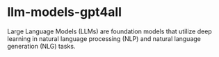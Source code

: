 # llm-models-gpt4all
Large Language Models (LLMs) are foundation models that utilize deep learning in natural language processing (NLP) and natural language generation (NLG) tasks. 

